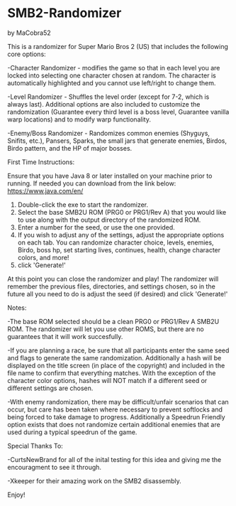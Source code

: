 # SMB2-Randomizer
by MaCobra52

This is a randomizer for Super Mario Bros 2 (US) that includes the following core options:

-Character Randomizer - modifies the game so that in each level you are locked into selecting one character chosen at random. The character is automatically highlighted and you cannot use left/right to change them.

-Level Randomizer - Shuffles the level order (except for 7-2, which is always last). Additional options are also included to customize the randomization (Guarantee every third level is a boss level, Guarantee vanilla warp locations) and to modify warp functionality.

-Enemy/Boss Randomizer - Randomizes common enemies (Shyguys, Snifits, etc.), Pansers, Sparks, the small jars that generate enemies, Birdos, Birdo pattern, and the HP of major bosses.


First Time Instructions:

Ensure that you have Java 8 or later installed on your machine prior to running. If needed you can download from the link below:
https://www.java.com/en/

1. Double-click the exe to start the randomizer.
2. Select the base SMB2U ROM (PRG0 or PRG1/Rev A) that you would like to use along with the output directory of the randomized ROM.
3. Enter a number for the seed, or use the one provided.
4. If you wish to adjust any of the settings, adjust the appropriate options on each tab. You can randomize character choice, levels, enemies, Birdo, boss hp, set starting lives, continues, health, change character colors, and more!
5. click 'Generate!'

At this point you can close the randomizer and play! The randomizer will remember the previous files, directories, and settings chosen, so in the future all you need to do is adjust the seed (if desired) and click 'Generate!'


Notes:

-The base ROM selected should be a clean PRG0 or PRG1/Rev A SMB2U ROM. The randomizer will let you use other ROMS, but there are no guarantees that it will work succesfully.

-If you are planning a race, be sure that all participants enter the same seed and flags to generate the same randomization. Additionally a hash will be displayed on the title screen (in place of the copyright) and included in the file name to confirm that everything matches. With the exception of the character color options, hashes will NOT match if a different seed or different settings are chosen.

-With enemy randomization, there may be difficult/unfair scenarios that can occur, but care has been taken where necessary to prevent softlocks and being forced to take damage to progress. Additionally a Speedrun Friendly option exists that does not randomize certain additional enemies that are used during a typical speedrun of the game.

Special Thanks To: 

-CurtsNewBrand for all of the inital testing for this idea and giving me the encouragment to see it through.

-Xkeeper for their amazing work on the SMB2 disassembly.

Enjoy!
